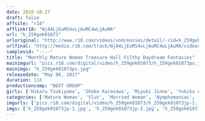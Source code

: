 ```yaml
---
date: 2018-10-27
draft: false
affsite: "r18"
afflinkr18: "NjA4LjEuMS4xLjAuMC4wLjAuMA"
url: "h_259gek01073"
urloriginal: "http://www.r18.com/videos/vod/movies/detail/-/id=h_259gek01073"
urlfinal: "http://media.r18.com/track/NjA4LjEuMS4xLjAuMC4wLjAuMA/videos/vod/movies/detail/-/id=h_259gek01073"
samplevid: "----"
title: "Monthly Mature Woman Treasure Hall Filthy Daydream Fantasies"
mainimgurl: "pics.r18.com/digital/video/h_259gek01073/h_259gek01073ps.jpg"
mainimgs: "h_259gek01073ps.jpg"
releasedate: "May 06, 2017"
duration: 118
productioncomp: "NEXT GROUP"
girls: ['Hikaru Tsukiyama', 'Shoko Karasawa', 'Miyuki Jinno', 'Yukiko Asaka', 'Chiyuki Matsubara', 'Hiroko Asamiya']
categories: ['Mature Woman', 'Slut', 'Married Woman', 'Nymphomaniac', 'Threesome / Foursome']
imgurls: ['pics.r18.com/digital/video/h_259gek01073/h_259gek01073jp-1.jpg', 'pics.r18.com/digital/video/h_259gek01073/h_259gek01073jp-2.jpg', 'pics.r18.com/digital/video/h_259gek01073/h_259gek01073jp-3.jpg', 'pics.r18.com/digital/video/h_259gek01073/h_259gek01073jp-4.jpg', 'pics.r18.com/digital/video/h_259gek01073/h_259gek01073jp-5.jpg', 'pics.r18.com/digital/video/h_259gek01073/h_259gek01073jp-6.jpg', 'pics.r18.com/digital/video/h_259gek01073/h_259gek01073jp-7.jpg', 'pics.r18.com/digital/video/h_259gek01073/h_259gek01073jp-8.jpg', 'pics.r18.com/digital/video/h_259gek01073/h_259gek01073jp-9.jpg', 'pics.r18.com/digital/video/h_259gek01073/h_259gek01073jp-10.jpg', 'pics.r18.com/digital/video/h_259gek01073/h_259gek01073jp-11.jpg', 'pics.r18.com/digital/video/h_259gek01073/h_259gek01073jp-12.jpg', 'pics.r18.com/digital/video/h_259gek01073/h_259gek01073jp-13.jpg', 'pics.r18.com/digital/video/h_259gek01073/h_259gek01073jp-14.jpg', 'pics.r18.com/digital/video/h_259gek01073/h_259gek01073jp-15.jpg', 'pics.r18.com/digital/video/h_259gek01073/h_259gek01073jp-16.jpg', 'pics.r18.com/digital/video/h_259gek01073/h_259gek01073jp-17.jpg', 'pics.r18.com/digital/video/h_259gek01073/h_259gek01073jp-18.jpg', 'pics.r18.com/digital/video/h_259gek01073/h_259gek01073jp-19.jpg', 'pics.r18.com/digital/video/h_259gek01073/h_259gek01073jp-20.jpg']
imgs: ['h_259gek01073jp-1.jpg', 'h_259gek01073jp-2.jpg', 'h_259gek01073jp-3.jpg', 'h_259gek01073jp-4.jpg', 'h_259gek01073jp-5.jpg', 'h_259gek01073jp-6.jpg', 'h_259gek01073jp-7.jpg', 'h_259gek01073jp-8.jpg', 'h_259gek01073jp-9.jpg', 'h_259gek01073jp-10.jpg', 'h_259gek01073jp-11.jpg', 'h_259gek01073jp-12.jpg', 'h_259gek01073jp-13.jpg', 'h_259gek01073jp-14.jpg', 'h_259gek01073jp-15.jpg', 'h_259gek01073jp-16.jpg', 'h_259gek01073jp-17.jpg', 'h_259gek01073jp-18.jpg', 'h_259gek01073jp-19.jpg', 'h_259gek01073jp-20.jpg']
---
```

